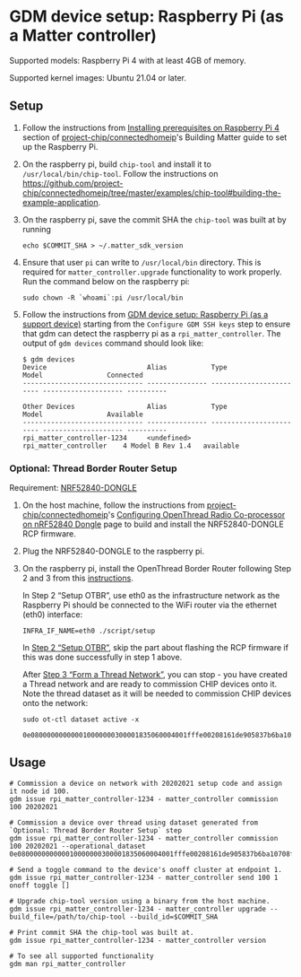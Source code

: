 # GDM device setup: Raspberry Pi (as a Matter controller)

Supported models: Raspberry Pi 4 with at least 4GB of memory.

Supported kernel images: Ubuntu 21.04 or later.

## Setup

1.  Follow the instructions from
    [Installing prerequisites on Raspberry Pi 4](https://github.com/project-chip/connectedhomeip/blob/master/docs/guides/BUILDING.md#installing-prerequisites-on-raspberry-pi-4)
    section of
    [project-chip/connectedhomeip](https://github.com/project-chip/connectedhomeip)'s
    Building Matter guide to set up the Raspberry Pi.
2.  On the raspberry pi, build `chip-tool` and install it to
    `/usr/local/bin/chip-tool`. Follow the instructions on
    https://github.com/project-chip/connectedhomeip/tree/master/examples/chip-tool#building-the-example-application.

3.  On the raspberry pi, save the commit SHA the `chip-tool` was built at by
    running

    ```shell
    echo $COMMIT_SHA > ~/.matter_sdk_version
    ```

4.  Ensure that user `pi` can write to `/usr/local/bin` directory. This is
    required for `matter_controller.upgrade` functionality to work properly. Run
    the command below on the raspberry pi:

    ```shell
    sudo chown -R `whoami`:pi /usr/local/bin
    ```

5.  Follow the instructions from
    [GDM device setup: Raspberry Pi (as a support device)](./Raspberry_Pi_as_supporting_device.md)
    starting from the `Configure GDM SSH keys` step to ensure that gdm can
    detect the raspberry pi as a `rpi_matter_controller`. The output of `gdm
    devices` command should look like:

    ```shell
    $ gdm devices
    Device                         Alias           Type                     Model                Connected
    ------------------------------ --------------- ------------------------ -------------------- ----------

    Other Devices                  Alias           Type                     Model                Available
    ------------------------------ --------------- ------------------------ -------------------- ----------
    rpi_matter_controller-1234     <undefined>     rpi_matter_controller    4 Model B Rev 1.4   available
    ```

### Optional: Thread Border Router Setup

Requirement:
[NRF52840-DONGLE](https://www.nordicsemi.com/Products/Development-hardware/nrf52840-dongle)

1.  On the host machine, follow the instructions from
    [project-chip/connectedhomeip](https://github.com/project-chip/connectedhomeip)'s
    [Configuring OpenThread Radio Co-processor on nRF52840 Dongle](https://github.com/project-chip/connectedhomeip/blob/master/docs/guides/openthread_rcp_nrf_dongle.md)
    page to build and install the NRF52840-DONGLE RCP firmware.

2.  Plug the NRF52840-DONGLE to the raspberry pi.

3.  On the raspberry pi, install the OpenThread Border Router following Step 2
    and 3 from this
    [instructions](https://openthread.io/codelabs/openthread-border-router#0).

    In Step 2 “Setup OTBR”, use eth0 as the infrastructure network as the
    Raspberry Pi should be connected to the WiFi router via the ethernet (eth0)
    interface:

    ```shell
    INFRA_IF_NAME=eth0 ./script/setup
    ```

    In
    [Step 2 “Setup OTBR”](https://openthread.io/codelabs/openthread-border-router#1),
    skip the part about flashing the RCP firmware if this was done successfully
    in step 1 above.

    After
    [Step 3 “Form a Thread Network”](https://openthread.io/codelabs/openthread-border-router#1),
    you can stop - you have created a Thread network and are ready to commission
    CHIP devices onto it. Note the thread dataset as it will be needed to
    commission CHIP devices onto the network:

    ```shell
    sudo ot-ctl dataset active -x

    0e080000000000010000000300001835060004001fffe00208161de905837b6ba10708fdd61eb482e203ad0510fe8c68576cef838b184b41df13c9e694030f4f70656e5468726561642d323832610102282a0410615a57bd3d170a24ac2a461d37c8e97c0c0402a0fff8
    ```

## Usage

```shell
# Commission a device on network with 20202021 setup code and assign it node id 100.
gdm issue rpi_matter_controller-1234 - matter_controller commission 100 20202021

# Commission a device over thread using dataset generated from `Optional: Thread Border Router Setup` step
gdm issue rpi_matter_controller-1234 - matter_controller commission 100 20202021 --operational_dataset 0e080000000000010000000300001835060004001fffe00208161de905837b6ba10708fdd61eb482e203ad0510fe8c68576cef838b184b41df13c9e694030f4f70656e5468726561642d323832610102282a0410615a57bd3d170a24ac2a461d37c8e97c0c0402a0fff8

# Send a toggle command to the device's onoff cluster at endpoint 1.
gdm issue rpi_matter_controller-1234 - matter_controller send 100 1 onoff toggle []

# Upgrade chip-tool version using a binary from the host machine.
gdm issue rpi_matter_controller-1234 - matter_controller upgrade --build_file=/path/to/chip-tool --build_id=$COMMIT_SHA

# Print commit SHA the chip-tool was built at.
gdm issue rpi_matter_controller-1234 - matter_controller version

# To see all supported functionality
gdm man rpi_matter_controller
```
